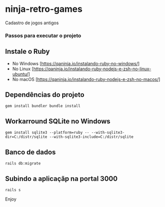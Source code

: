 # ninja-retro-games
Cadastro de jogos antigos


### Passos para executar o projeto

## Instale o Ruby

* No Windows [https://qaninja.io/instalando-ruby-no-windows/]
* No Linux [https://qaninja.io/instalando-ruby-nodejs-e-zsh-no-linux-ubuntu/]
* No macOS [https://qaninja.io/instalando-ruby-nodejs-e-zsh-no-macos/]

## Dependências do projeto

`
gem install bundler
bundle install
`

## Workarround SQLite no Windows

`
gem install sqlite3 --platform=ruby -- --with-sqlite3-dir=C:/distr/sqlite --with-sqlite3-include=C:/distr/sqlite
`

## Banco de dados

`
rails db:migrate
`

## Subindo a aplicaçãp na portal 3000

`
rails s
`

Enjoy
